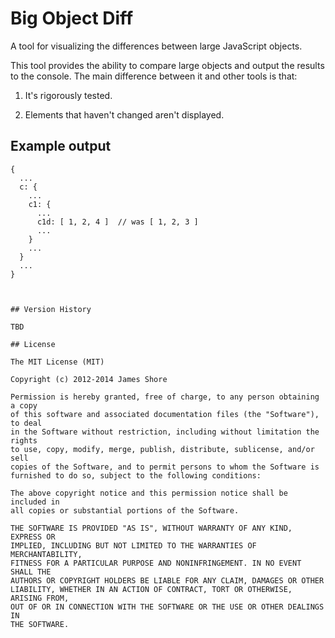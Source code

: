 # Big Object Diff

A tool for visualizing the differences between large JavaScript objects.

This tool provides the ability to compare large objects and output the results to the console. The main difference between it and other tools is that:

1. It's rigorously tested.

2. Elements that haven't changed aren't displayed.

## Example output

```
{
  ...
  c: {
    ...
    c1: {
      ...
      c1d: [ 1, 2, 4 ]  // was [ 1, 2, 3 ]
      ...
    }
    ...
  }
  ...
}



## Version History

TBD

## License

The MIT License (MIT)

Copyright (c) 2012-2014 James Shore

Permission is hereby granted, free of charge, to any person obtaining a copy
of this software and associated documentation files (the "Software"), to deal
in the Software without restriction, including without limitation the rights
to use, copy, modify, merge, publish, distribute, sublicense, and/or sell
copies of the Software, and to permit persons to whom the Software is
furnished to do so, subject to the following conditions:

The above copyright notice and this permission notice shall be included in
all copies or substantial portions of the Software.

THE SOFTWARE IS PROVIDED "AS IS", WITHOUT WARRANTY OF ANY KIND, EXPRESS OR
IMPLIED, INCLUDING BUT NOT LIMITED TO THE WARRANTIES OF MERCHANTABILITY,
FITNESS FOR A PARTICULAR PURPOSE AND NONINFRINGEMENT. IN NO EVENT SHALL THE
AUTHORS OR COPYRIGHT HOLDERS BE LIABLE FOR ANY CLAIM, DAMAGES OR OTHER
LIABILITY, WHETHER IN AN ACTION OF CONTRACT, TORT OR OTHERWISE, ARISING FROM,
OUT OF OR IN CONNECTION WITH THE SOFTWARE OR THE USE OR OTHER DEALINGS IN
THE SOFTWARE.

